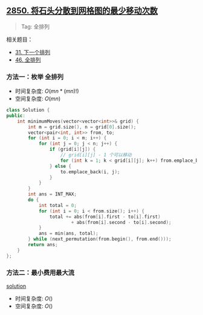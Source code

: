 ## [2850. 将石头分散到网格图的最少移动次数](https://leetcode.cn/problems/minimum-moves-to-spread-stones-over-grid/description/)

> Tag: 全排列

相关题目：
- [31. 下一个排列](../hot100/31.md)
- [46. 全排列](../hot100/46.md)

### 方法一：枚举 全排列
* 时间复杂度: ${O(mn*(mn)!)}$
* 空间复杂度: ${O(mn)}$
```cpp
class Solution {
public:
    int minimumMoves(vector<vector<int>>& grid) {
        int m = grid.size(), n = grid[0].size();
        vector<pair<int, int>> from, to;
        for (int i = 0; i < m; i++) {
            for (int j = 0; j < n; j++) {
                if (grid[i][j]) {
                    // grid[i][j] - 1 个可以移动
                    for (int k = 1; k < grid[i][j]; k++) from.emplace_back(i, j);
                } else {
                    to.emplace_back(i, j);
                }
            }
        }
        int ans = INT_MAX;
        do {
            int total = 0;
            for (int i = 0; i < from.size(); i++) {
                total += abs(from[i].first - to[i].first)
                        + abs(from[i].second - to[i].second);
            }
            ans = min(ans, total);
        } while (next_permutation(from.begin(), from.end()));
        return ans;
    }
};
```

### 方法二：最小费用最大流

[solution](https://leetcode.cn/problems/minimum-moves-to-spread-stones-over-grid/solutions/2435313/tong-yong-zuo-fa-zui-xiao-fei-yong-zui-d-iuw8/?envType=daily-question&envId=2024-07-20)

* 时间复杂度: ${O()}$
* 空间复杂度: ${O()}$
```cpp

```